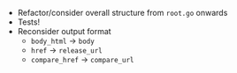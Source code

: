- Refactor/consider overall structure from `root.go` onwards
- Tests!
- Reconsider output format
  - `body_html` -> `body`
  - `href` -> `release_url`
  - `compare_href` -> `compare_url`
